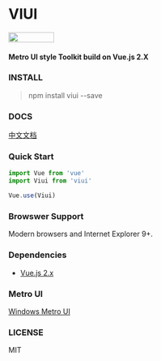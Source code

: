 # VIUI
<img src="https://travis-ci.org/watson-yan/viui.svg?branch=master" width="90" height="20">

#### Metro UI style Toolkit build on Vue.js 2.X


### INSTALL
> npm install viui --save

### DOCS
[中文文档](https://huayan.site/ViUI)

### Quick Start
```javascript
import Vue from 'vue'
import Viui from 'viui'

Vue.use(Viui)
```

### Browswer Support
Modern browsers and Internet Explorer 9+.

### Dependencies
* [Vue.js 2.x](https://vuejs.org/)

### Metro UI
[Windows Metro UI](https://metroui.org.ua/)

### LICENSE
MIT

